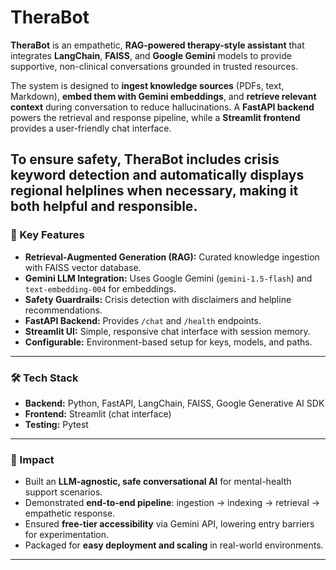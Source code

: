 # TheraBot

**TheraBot** is an empathetic, **RAG-powered therapy-style assistant** that integrates **LangChain**, **FAISS**, and **Google Gemini** models to provide supportive, non-clinical conversations grounded in trusted resources.

The system is designed to **ingest knowledge sources** (PDFs, text, Markdown), **embed them with Gemini embeddings**, and **retrieve relevant context** during conversation to reduce hallucinations. A **FastAPI backend** powers the retrieval and response pipeline, while a **Streamlit frontend** provides a user-friendly chat interface.

To ensure safety, TheraBot includes **crisis keyword detection** and automatically displays **regional helplines** when necessary, making it both helpful and responsible.
---

### 🔑 Key Features

* **Retrieval-Augmented Generation (RAG):** Curated knowledge ingestion with FAISS vector database.
* **Gemini LLM Integration:** Uses Google Gemini (`gemini-1.5-flash`) and `text-embedding-004` for embeddings.
* **Safety Guardrails:** Crisis detection with disclaimers and helpline recommendations.
* **FastAPI Backend:** Provides `/chat` and `/health` endpoints.
* **Streamlit UI:** Simple, responsive chat interface with session memory.
* **Configurable:** Environment-based setup for keys, models, and paths.

---

### 🛠️ Tech Stack

* **Backend:** Python, FastAPI, LangChain, FAISS, Google Generative AI SDK
* **Frontend:** Streamlit (chat interface)
* **Testing:** Pytest

---

### 🚀 Impact

* Built an **LLM-agnostic, safe conversational AI** for mental-health support scenarios.
* Demonstrated **end-to-end pipeline**: ingestion → indexing → retrieval → empathetic response.
* Ensured **free-tier accessibility** via Gemini API, lowering entry barriers for experimentation.
* Packaged for **easy deployment and scaling** in real-world environments.
---
